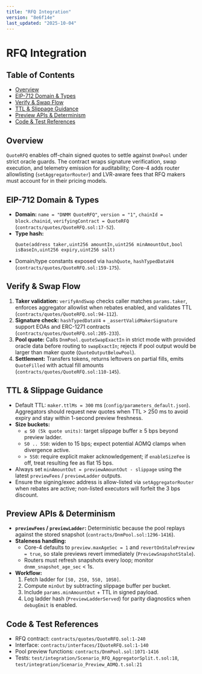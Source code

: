 ```yaml
---
title: "RFQ Integration"
version: "8e6f14e"
last_updated: "2025-10-04"
---
```


# RFQ Integration

## Table of Contents
- [Overview](#overview)
- [EIP-712 Domain & Types](#eip-712-domain--types)
- [Verify & Swap Flow](#verify--swap-flow)
- [TTL & Slippage Guidance](#ttl--slippage-guidance)
- [Preview APIs & Determinism](#preview-apis--determinism)
- [Code & Test References](#code--test-references)

## Overview
`QuoteRFQ` enables off-chain signed quotes to settle against `DnmPool` under strict oracle guards. The contract wraps signature verification, swap execution, and telemetry emission for auditability; Core-4 adds router allowlisting (`setAggregatorRouter`) and LVR-aware fees that RFQ makers must account for in their pricing models.

## EIP-712 Domain & Types
- **Domain:** `name = "DNMM QuoteRFQ"`, `version = "1"`, `chainId = block.chainid`, `verifyingContract = QuoteRFQ` (`contracts/quotes/QuoteRFQ.sol:17-52`).
- **Type hash:**
  ```text
  Quote(address taker,uint256 amountIn,uint256 minAmountOut,bool isBaseIn,uint256 expiry,uint256 salt)
  ```
- Domain/type constants exposed via `hashQuote`, `hashTypedDataV4` (`contracts/quotes/QuoteRFQ.sol:159-175`).

## Verify & Swap Flow
1. **Taker validation:** `verifyAndSwap` checks caller matches `params.taker`, enforces aggregator allowlist when rebates enabled, and validates TTL (`contracts/quotes/QuoteRFQ.sol:94-112`).
2. **Signature check:** `hashTypedDataV4` + `_assertValidMakerSignature` support EOAs and ERC-1271 contracts (`contracts/quotes/QuoteRFQ.sol:205-233`).
3. **Pool quote:** Calls `DnmPool.quoteSwapExactIn` in strict mode with provided oracle data before routing to `swapExactIn`; rejects if pool output would be larger than maker quote (`QuoteOutputBelowPool`).
4. **Settlement:** Transfers tokens, returns leftovers on partial fills, emits `QuoteFilled` with actual fill amounts (`contracts/quotes/QuoteRFQ.sol:110-145`).

## TTL & Slippage Guidance
- Default TTL: `maker.ttlMs = 300` ms (`config/parameters_default.json`). Aggregators should request new quotes when TTL > 250 ms to avoid expiry and stay within 1-second preview freshness.
- **Size buckets:**
  - `≤ S0 (5k quote units)`: target slippage buffer ≥ 5 bps beyond preview ladder.
  - `S0 .. 5S0`: widen to 15 bps; expect potential AOMQ clamps when divergence active.
  - `> 5S0`: require explicit maker acknowledgement; if `enableSizeFee` is off, treat resulting fee as flat 15 bps.
- Always set `minAmountOut = previewAmountOut - slippage` using the latest `previewFees` / `previewLadder` outputs.
- Ensure the signing/exec address is allow-listed via `setAggregatorRouter` when rebates are active; non-listed executors will forfeit the 3 bps discount.

## Preview APIs & Determinism
- **`previewFees` / `previewLadder`:** Deterministic because the pool replays against the stored snapshot (`contracts/DnmPool.sol:1296-1416`).
- **Staleness handling:**
  - Core-4 defaults to `preview.maxAgeSec = 1` and `revertOnStalePreview = true`, so stale previews revert immediately (`PreviewSnapshotStale`).
  - Routers must refresh snapshots every loop; monitor `dnmm_snapshot_age_sec` < 1s.
- **Workflow:**
  1. Fetch ladder for `[S0, 2S0, 5S0, 10S0]`.
  2. Compute `minOut` by subtracting slippage buffer per bucket.
  3. Include `params.minAmountOut` + TTL in signed payload.
  4. Log ladder hash (`PreviewLadderServed`) for parity diagnostics when `debugEmit` is enabled.

## Code & Test References
- RFQ contract: `contracts/quotes/QuoteRFQ.sol:1-240`
- Interface: `contracts/interfaces/IQuoteRFQ.sol:1-140`
- Pool preview functions: `contracts/DnmPool.sol:1071-1416`
- Tests: `test/integration/Scenario_RFQ_AggregatorSplit.t.sol:18`, `test/integration/Scenario_Preview_AOMQ.t.sol:21`
